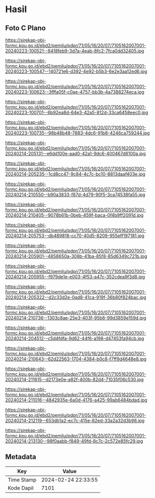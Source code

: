 # Hasil

## Foto C Plano

https://sirekap-obj-formc.kpu.go.id/ebd2/pemilu/pdpr/71/05/16/20/07/7105162007001-20240223-100521--8418feb9-3d7a-4eab-8fc2-7fca0dd32405.jpg

https://sirekap-obj-formc.kpu.go.id/ebd2/pemilu/pdpr/71/05/16/20/07/7105162007001-20240223-100547--140721e6-d392-4e92-b5b3-6e2e3aa12ed6.jpg

https://sirekap-obj-formc.kpu.go.id/ebd2/pemilu/pdpr/71/05/16/20/07/7105162007001-20240223-100623--3fffa05f-c0ae-4757-bb3b-4a7388274eca.jpg

https://sirekap-obj-formc.kpu.go.id/ebd2/pemilu/pdpr/71/05/16/20/07/7105162007001-20240223-100701--6b92ea8d-64e3-42a5-812d-33ca6458eec0.jpg

https://sirekap-obj-formc.kpu.go.id/ebd2/pemilu/pdpr/71/05/16/20/07/7105162007001-20240223-100735--98b48b48-7883-4dc6-91b8-4246ca759244.jpg

https://sirekap-obj-formc.kpu.go.id/ebd2/pemilu/pdpr/71/05/16/20/07/7105162007001-20240214-205131--e6dd100e-aad0-42a1-9dc6-400467d8100a.jpg

https://sirekap-obj-formc.kpu.go.id/ebd2/pemilu/pdpr/71/05/16/20/07/7105162007001-20240214-205235--1cd8cc47-9c84-4c7c-bc10-8813daaf403e.jpg

https://sirekap-obj-formc.kpu.go.id/ebd2/pemilu/pdpr/71/05/16/20/07/7105162007001-20240214-210550--b90a3833-f87d-4d79-90f5-3ca74538fa55.jpg

https://sirekap-obj-formc.kpu.go.id/ebd2/pemilu/pdpr/71/05/16/20/07/7105162007001-20240214-210405--9078b61b-0beb-459f-baca-0f4b9ff2091d.jpg

https://sirekap-obj-formc.kpu.go.id/ebd2/pemilu/pdpr/71/05/16/20/07/7105162007001-20240214-205753--db489818-cc70-40d5-8209-955eff197181.jpg

https://sirekap-obj-formc.kpu.go.id/ebd2/pemilu/pdpr/71/05/16/20/07/7105162007001-20240214-205901--4858650a-308b-41ba-85f8-85d6349c721b.jpg

https://sirekap-obj-formc.kpu.go.id/ebd2/pemilu/pdpr/71/05/16/20/07/7105162007001-20240214-205955--f979de1e-e003-4f53-a47c-352cdea9f3d8.jpg

https://sirekap-obj-formc.kpu.go.id/ebd2/pemilu/pdpr/71/05/16/20/07/7105162007001-20240214-205322--d2c33d2e-0ad8-41ca-919f-36b80f824bac.jpg

https://sirekap-obj-formc.kpu.go.id/ebd2/pemilu/pdpr/71/05/16/20/07/7105162007001-20240214-210736--1303c8ae-25e3-403f-95b6-99d3859e159d.jpg

https://sirekap-obj-formc.kpu.go.id/ebd2/pemilu/pdpr/71/05/16/20/07/7105162007001-20240214-204512--c5d4fdfa-9d62-44f6-a198-d47453fa94cb.jpg

https://sirekap-obj-formc.kpu.go.id/ebd2/pemilu/pdpr/71/05/16/20/07/7105162007001-20240214-210643--62d22563-1704-4384-b0c8-f7ff9d4648e8.jpg

https://sirekap-obj-formc.kpu.go.id/ebd2/pemilu/pdpr/71/05/16/20/07/7105162007001-20240214-211615--d2173e0e-a82f-400b-82d4-71035f06c530.jpg

https://sirekap-obj-formc.kpu.go.id/ebd2/pemilu/pdpr/71/05/16/20/07/7105162007001-20240214-211016--4842935e-6a0d-4176-a425-99ab6484bdad.jpg

https://sirekap-obj-formc.kpu.go.id/ebd2/pemilu/pdpr/71/05/16/20/07/7105162007001-20240214-212119--653db1a2-ec7c-415e-82ed-33a2a32d3b98.jpg

https://sirekap-obj-formc.kpu.go.id/ebd2/pemilu/pdpr/71/05/16/20/07/7105162007001-20240214-213130--98f0aabb-f849-49fd-8c7c-2c572e85fc29.jpg


## Metadata

| Key        | Value               |
| ---------- | ------------------- |
| Time Stamp | 2024-02-24 22:33:55 |
| Kode Dapil | 7101                |




